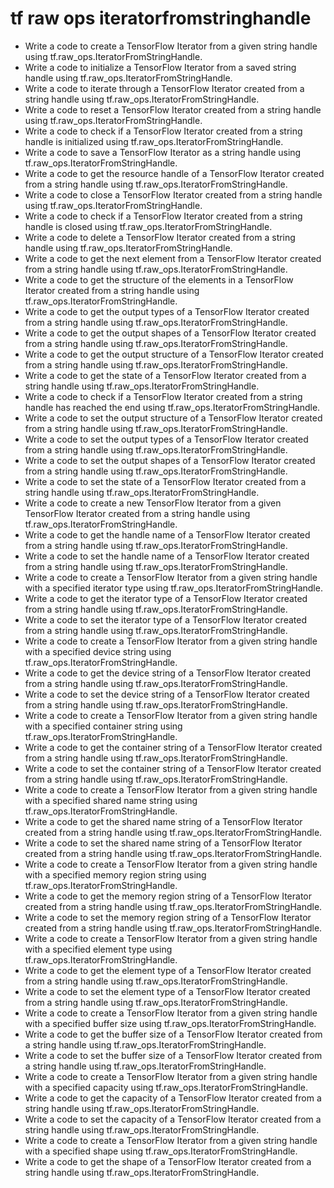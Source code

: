 # tf raw ops iteratorfromstringhandle

- Write a code to create a TensorFlow Iterator from a given string handle using tf.raw_ops.IteratorFromStringHandle.
- Write a code to initialize a TensorFlow Iterator from a saved string handle using tf.raw_ops.IteratorFromStringHandle.
- Write a code to iterate through a TensorFlow Iterator created from a string handle using tf.raw_ops.IteratorFromStringHandle.
- Write a code to reset a TensorFlow Iterator created from a string handle using tf.raw_ops.IteratorFromStringHandle.
- Write a code to check if a TensorFlow Iterator created from a string handle is initialized using tf.raw_ops.IteratorFromStringHandle.
- Write a code to save a TensorFlow Iterator as a string handle using tf.raw_ops.IteratorFromStringHandle.
- Write a code to get the resource handle of a TensorFlow Iterator created from a string handle using tf.raw_ops.IteratorFromStringHandle.
- Write a code to close a TensorFlow Iterator created from a string handle using tf.raw_ops.IteratorFromStringHandle.
- Write a code to check if a TensorFlow Iterator created from a string handle is closed using tf.raw_ops.IteratorFromStringHandle.
- Write a code to delete a TensorFlow Iterator created from a string handle using tf.raw_ops.IteratorFromStringHandle.
- Write a code to get the next element from a TensorFlow Iterator created from a string handle using tf.raw_ops.IteratorFromStringHandle.
- Write a code to get the structure of the elements in a TensorFlow Iterator created from a string handle using tf.raw_ops.IteratorFromStringHandle.
- Write a code to get the output types of a TensorFlow Iterator created from a string handle using tf.raw_ops.IteratorFromStringHandle.
- Write a code to get the output shapes of a TensorFlow Iterator created from a string handle using tf.raw_ops.IteratorFromStringHandle.
- Write a code to get the output structure of a TensorFlow Iterator created from a string handle using tf.raw_ops.IteratorFromStringHandle.
- Write a code to get the state of a TensorFlow Iterator created from a string handle using tf.raw_ops.IteratorFromStringHandle.
- Write a code to check if a TensorFlow Iterator created from a string handle has reached the end using tf.raw_ops.IteratorFromStringHandle.
- Write a code to set the output structure of a TensorFlow Iterator created from a string handle using tf.raw_ops.IteratorFromStringHandle.
- Write a code to set the output types of a TensorFlow Iterator created from a string handle using tf.raw_ops.IteratorFromStringHandle.
- Write a code to set the output shapes of a TensorFlow Iterator created from a string handle using tf.raw_ops.IteratorFromStringHandle.
- Write a code to set the state of a TensorFlow Iterator created from a string handle using tf.raw_ops.IteratorFromStringHandle.
- Write a code to create a new TensorFlow Iterator from a given TensorFlow Iterator created from a string handle using tf.raw_ops.IteratorFromStringHandle.
- Write a code to get the handle name of a TensorFlow Iterator created from a string handle using tf.raw_ops.IteratorFromStringHandle.
- Write a code to set the handle name of a TensorFlow Iterator created from a string handle using tf.raw_ops.IteratorFromStringHandle.
- Write a code to create a TensorFlow Iterator from a given string handle with a specified iterator type using tf.raw_ops.IteratorFromStringHandle.
- Write a code to get the iterator type of a TensorFlow Iterator created from a string handle using tf.raw_ops.IteratorFromStringHandle.
- Write a code to set the iterator type of a TensorFlow Iterator created from a string handle using tf.raw_ops.IteratorFromStringHandle.
- Write a code to create a TensorFlow Iterator from a given string handle with a specified device string using tf.raw_ops.IteratorFromStringHandle.
- Write a code to get the device string of a TensorFlow Iterator created from a string handle using tf.raw_ops.IteratorFromStringHandle.
- Write a code to set the device string of a TensorFlow Iterator created from a string handle using tf.raw_ops.IteratorFromStringHandle.
- Write a code to create a TensorFlow Iterator from a given string handle with a specified container string using tf.raw_ops.IteratorFromStringHandle.
- Write a code to get the container string of a TensorFlow Iterator created from a string handle using tf.raw_ops.IteratorFromStringHandle.
- Write a code to set the container string of a TensorFlow Iterator created from a string handle using tf.raw_ops.IteratorFromStringHandle.
- Write a code to create a TensorFlow Iterator from a given string handle with a specified shared name string using tf.raw_ops.IteratorFromStringHandle.
- Write a code to get the shared name string of a TensorFlow Iterator created from a string handle using tf.raw_ops.IteratorFromStringHandle.
- Write a code to set the shared name string of a TensorFlow Iterator created from a string handle using tf.raw_ops.IteratorFromStringHandle.
- Write a code to create a TensorFlow Iterator from a given string handle with a specified memory region string using tf.raw_ops.IteratorFromStringHandle.
- Write a code to get the memory region string of a TensorFlow Iterator created from a string handle using tf.raw_ops.IteratorFromStringHandle.
- Write a code to set the memory region string of a TensorFlow Iterator created from a string handle using tf.raw_ops.IteratorFromStringHandle.
- Write a code to create a TensorFlow Iterator from a given string handle with a specified element type using tf.raw_ops.IteratorFromStringHandle.
- Write a code to get the element type of a TensorFlow Iterator created from a string handle using tf.raw_ops.IteratorFromStringHandle.
- Write a code to set the element type of a TensorFlow Iterator created from a string handle using tf.raw_ops.IteratorFromStringHandle.
- Write a code to create a TensorFlow Iterator from a given string handle with a specified buffer size using tf.raw_ops.IteratorFromStringHandle.
- Write a code to get the buffer size of a TensorFlow Iterator created from a string handle using tf.raw_ops.IteratorFromStringHandle.
- Write a code to set the buffer size of a TensorFlow Iterator created from a string handle using tf.raw_ops.IteratorFromStringHandle.
- Write a code to create a TensorFlow Iterator from a given string handle with a specified capacity using tf.raw_ops.IteratorFromStringHandle.
- Write a code to get the capacity of a TensorFlow Iterator created from a string handle using tf.raw_ops.IteratorFromStringHandle.
- Write a code to set the capacity of a TensorFlow Iterator created from a string handle using tf.raw_ops.IteratorFromStringHandle.
- Write a code to create a TensorFlow Iterator from a given string handle with a specified shape using tf.raw_ops.IteratorFromStringHandle.
- Write a code to get the shape of a TensorFlow Iterator created from a string handle using tf.raw_ops.IteratorFromStringHandle.